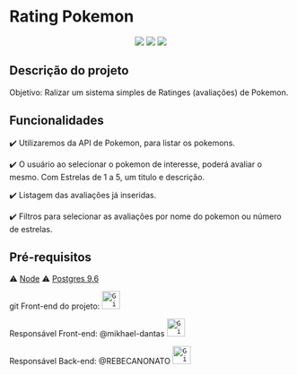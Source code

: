 <h1> Rating Pokemon </h1>

<p align="center">
  <img src="https://img.shields.io/static/v1?label=react&message=framework&color=blue&style=for-the-badge&logo=REACT"/>
  <img src="https://img.shields.io/static/v1?label=nodeJs&message=framework&color=blue&style=for-the-badge&logo=NODEJS"/>
  <img src="http://img.shields.io/static/v1?label=STATUS&message=EM%20DESENVOLVIMENTO&color=RED&style=for-the-badge"/>
</p>


## Descrição do projeto 

<p align="justify">
  Objetivo: Ralizar um sistema simples de Ratinges (avaliações) de Pokemon.
</p>



## Funcionalidades

:heavy_check_mark:  Utilizaremos da API de Pokemon, para listar os pokemons.  

:heavy_check_mark: O usuário ao selecionar o pokemon de interesse, poderá avaliar o mesmo. Com Estrelas de 1 a 5, um titulo e descrição.  

:heavy_check_mark: Listagem das avaliações já inseridas.

:heavy_check_mark: Filtros para selecionar as avaliações por nome do pokemon ou número de estrelas.  



## Pré-requisitos

:warning: [Node](https://nodejs.org/en/download/)
:warning: [Postgres 9.6]()



git Front-end do projeto:  <a href="https://github.com/mikhael-dantas/rating_module_front">
                            <code><img alt="GitHub do projeto front" width="32" src="https://www.flaticon.com/svg/static/icons/svg/733/733609.svg" /></code>
                          </a>

              

Responsável Front-end: @mikhael-dantas <a href="https://github.com/mikhael-dantas">
  <code><img alt="GitHub do Mikhael" width="32" src="https://www.flaticon.com/svg/static/icons/svg/733/733609.svg" /></code>
</a>

Responsável Back-end: @REBECANONATO <a href="https://github.com/REBECANONATO">
  <code><img alt="GitHub do Rebeca" width="32" src="https://www.flaticon.com/svg/static/icons/svg/733/733609.svg" /></code>
</a>


